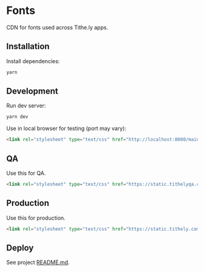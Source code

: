 # Fonts
CDN for fonts used across Tithe.ly apps.

## Installation

Install dependencies:

```bash
yarn
```

## Development

Run dev server:

```bash
yarn dev
```

Use in local browser for testing (port may vary):

```html
<link rel="stylesheet" type="text/css" href="http://localhost:8080/main.css">
```

## QA

Use this for QA.

```html
<link rel="stylesheet" type="text/css" href="https://static.tithelyqa.com/fonts/main.css">
```

## Production

Use this for production.

```html
<link rel="stylesheet" type="text/css" href="https://static.tithely.com/fonts/main.css">
```

## Deploy

See project [README.md](../README.md).
